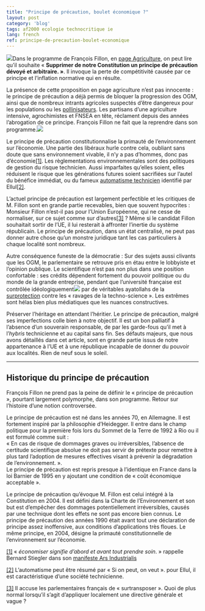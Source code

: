 ```yaml
---
title: "Principe de précaution, boulet économique ?"
layout: post
category: 'blog'
tags: af2000 ecologie technocritique ie
lang: french
ref: principe-de-precaution-boulet-economique
---
```


![](http://blog.enzosandre.fr/wp-content/uploads/2017/01/1-1024x394.png)Dans le programme de François Fillon, en [page Agriculture](https://www.fillon2017.fr/participez/agriculture/), on peut lire qu’il souhaite « **Supprimer de notre Constitution un principe de précaution dévoyé et arbitraire. »**. Il invoque la perte de compétitivité causée par ce principe et l’inflation normative qui en résulte.

La présence de cette proposition en page agriculture n’est pas innocente : le principe de précaution a déjà permis de bloquer la progression des OGM, ainsi que de nombreux intrants agricoles suspectés d’être dangereux pour les populations ou les [pollinisateurs](http://www.futura-sciences.com/planete/definitions/developpement-durable-neonicotinoide-14365/). Les partisans d’une agriculture intensive, agrochimistes et FNSEA en tête, réclament depuis des années l’abrogation de ce principe. François Fillon ne fait que la reprendre dans son programme.![](http://blog.enzosandre.fr/wp-content/uploads/2017/01/2-1024x511.jpg)

Le principe de précaution constitutionnalise la primauté de l’environnement sur l’économie. Une partie des libéraux hurle contre cela, oubliant sans doute que sans environnement vivable, il n’y a pas d’hommes, donc pas d’économie[\[1\]](#_ftn1). Les règlementations environnementales sont des politiques de gestion du risque technicien. Aussi imparfaites qu’elles soient, elles réduisent le risque que les générations futures soient sacrifiées sur l’autel du bénéfice immédiat, ou du fameux [automatisme technicien](http://www.technologos.fr/textes/jacques_ellul.php) identifié par Ellul[\[2\]](#_ftn2).

L’actuel principe de précaution est largement perfectible et les critiques de M. Fillon sont en grande partie recevables, bien que souvent hypocrites : Monsieur Fillon n’est-il pas pour l’Union Européenne, qui ne cesse de normaliser, sur ce sujet comme sur d’autres[\[3\]](#_ftn3) ? Même si le candidat Fillon souhaitait sortir de l’UE, il lui resterait à affronter l’inertie du système républicain. Le principe de précaution, dans un état centralisé, ne peut pas donner autre chose qu’un monstre juridique tant les cas particuliers à chaque localité sont nombreux.

Autre conséquence funeste de la démocratie : Sur des sujets aussi clivants que les OGM, le parlementaire se retrouve pris en étau entre le lobbyiste et l’opinion publique. Le scientifique n’est pas non plus dans une position confortable : ses crédits dépendent fortement du pouvoir politique ou du monde de la grande entreprise, pendant que l’université française est contrôlée idéologiquement[![](http://blog.enzosandre.fr/wp-content/uploads/2017/01/3.png)](http://webcache.googleusercontent.com/search?q=cache:ec782p5IonwJ:www.jim.fr/medecin/actualites/pro_societe/e-docs/pourquoi_linformation_scientifique_ne_parvient_elle_pas_toujours_a_convaincre__162489/document_edito.phtml+&cd=1&hl=fr&ct=clnk&gl=fr) par de véritables ayatollahs de la [surprotection](http://webcache.googleusercontent.com/search?q=cache:ec782p5IonwJ:www.jim.fr/medecin/actualites/pro_societe/e-docs/pourquoi_linformation_scientifique_ne_parvient_elle_pas_toujours_a_convaincre__162489/document_edito.phtml+&cd=1&hl=fr&ct=clnk&gl=fr) contre les « ravages de la techno-science ». Les extrêmes sont hélas bien plus médiatiques que les nuances constructives.

Préserver l’héritage en attendant l’héritier. Le principe de précaution, malgré ses imperfections colle bien à notre objectif. Il est un bon palliatif à l’absence d’un souverain responsable, de par les garde-fous qu’il met à l’*hybris* technicienne et au capital sans fin. Ses défauts majeurs, que nous avons détaillés dans cet article, sont en grande partie issus de notre appartenance à l’UE et à une république incapable de donner du pouvoir aux localités. Rien de neuf sous le soleil.

- - - - - -

## Historique du principe de précaution

François Fillon ne prend pas la peine de définir le « principe de précaution », pourtant largement polymorphe, dans son programme. Retour sur l’histoire d’une notion controversée.

Le principe de précaution est né dans les années 70, en Allemagne. Il est fortement inspiré par la philosophie d’Heidegger. Il entre dans le champ politique pour la première fois lors du Sommet de la Terre de 1992 à Rio ou il est formulé comme suit :  
« En cas de risque de dommages graves ou irréversibles, l’absence de certitude scientifique absolue ne doit pas servir de prétexte pour remettre à plus tard l’adoption de mesures effectives visant à prévenir la dégradation de l’environnement. ».  
Le principe de précaution est repris presque à l’identique en France dans la loi Barnier de 1995 en y ajoutant une condition de « coût économique acceptable ».

Le principe de précaution qu’évoque M. Fillon est celui intégré à la Constitution en 2004. Il est défini dans la Charte de l’Environnement et son but est d’empêcher des dommages potentiellement irréversibles, causés par une technique dont les effets ne sont pas encore bien connus. Le principe de précaution des années 1990 était avant tout une déclaration de principe assez inoffensive, aux conditions d’applications très floues. Le même principe, en 2004, désigne la primauté constitutionnelle de l’environnement sur l’économie.

[\[1\]](#_ftnref1) « *économiser signifie d’abord et avant tout prendre soin*. » rappelle Bernard Stiegler dans son [manifeste Ars Industrialis](http://www.arsindustrialis.org/manifeste-2010)

[\[2\]](#_ftnref2) L’automatisme peut être résumé par « Si on peut, on veut ». pour Ellul, il est caractéristique d’une société technicienne.

[\[3\]](#_ftnref3) Il accuse les parlementaires français de « surtransposer ». Quoi de plus normal lorsqu’il s’agit d’appliquer localement une directive générale et vague ?